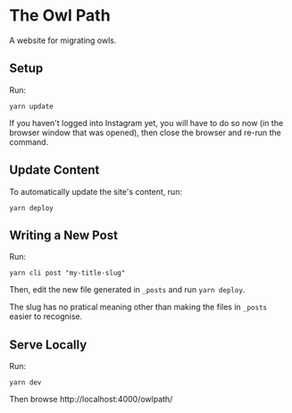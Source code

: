 # The Owl Path

A website for migrating owls.

## Setup

Run:

```
yarn update
```

If you haven't logged into Instagram yet, you will have to do so now (in the browser window that was opened), then close the browser and re-run the command.

## Update Content

To automatically update the site's content, run:

```
yarn deploy
```

## Writing a New Post

Run:

```
yarn cli post "my-title-slug"
```

Then, edit the new file generated in `_posts` and run `yarn deploy`.

The slug has no pratical meaning other than making the files in `_posts` easier to recognise.

## Serve Locally

Run:

```
yarn dev
```

Then browse http://localhost:4000/owlpath/
